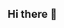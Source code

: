 ## Hi there 👋

<!--
# 👋 About Me  

Hi, I'm Steffen! I'm a beginner in **Python development** and **Machine Learning**, eager to learn and improve my skills. I enjoy working on algorithms and problem-solving.  

### 💻 My Interests  
- Python Development  
- Machine Learning & AI  
- Algorithm Optimization  

### 🚀 Current Project  
- **Rubik’s Cube Solver** – Learning how to improve algorithm performance and efficiency  

### 📫 Get in Touch  
I'm always open to learning new things and connecting with other developers. Feel free to check out my projects here on GitHub!  
-->
